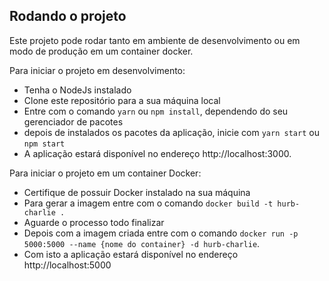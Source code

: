 ## Rodando o projeto

Este projeto pode rodar tanto em ambiente de desenvolvimento ou em modo de produção em um container docker.

Para iniciar o projeto em desenvolvimento:
- Tenha o NodeJs instalado
- Clone este repositório para a sua máquina local
- Entre com o comando `yarn` ou `npm install`, dependendo do seu gerenciador de pacotes
- depois de instalados os pacotes da aplicação, inicie com `yarn start` ou `npm start`
- A aplicação estará disponível no endereço http://localhost:3000.

Para iniciar o projeto em um container Docker:
- Certifique de possuir Docker instalado na sua máquina
- Para gerar a imagem entre com o comando `docker build -t hurb-charlie .`
- Aguarde o processo todo finalizar
- Depois com a imagem criada entre com o comando `docker run -p 5000:5000 --name {nome do container} -d hurb-charlie`.
- Com isto a aplicação estará disponível no endereço http://localhost:5000

